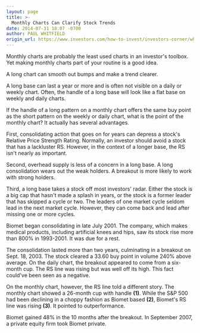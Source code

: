 ```yaml
---
layout: page
title: >-
  Monthly Charts Can Clarify Stock Trends
date: 2014-07-31 18:07 -0700
author: PAUL WHITFIELD
origin_url: https://www.investors.com/how-to-invest/investors-corner/what-good-are-monthly-stock-charts
---
```





Monthly charts are probably the least used charts in an investor's toolbox. Yet making monthly charts part of your routine is a good idea.

  

A long chart can smooth out bumps and make a trend clearer.

  

A long base can last a year or more and is often not visible on a daily or weekly chart. Often, the handle of a long base will look like a flat base on weekly and daily charts.

  

If the handle of a long pattern on a monthly chart offers the same buy point as the short pattern on the weekly or daily chart, what is the point of the monthly chart? It actually has several advantages.

  

First, consolidating action that goes on for years can depress a stock's Relative Price Strength Rating. Normally, an investor should avoid a stock that has a lackluster RS. However, in the context of a longer base, the RS isn't nearly as important.

  

Second, overhead supply is less of a concern in a long base. A long consolidation wears out the weak holders. A breakout is more likely to work with strong holders.

  

Third, a long base takes a stock off most investors' radar. Either the stock is a big cap that hasn't made a splash in years, or the stock is a former leader that has skipped a cycle or two. The leaders of one market cycle seldom lead in the next market cycle. However, they can come back and lead after missing one or more cycles.

  

Biomet began consolidating in late July 2001. The company, which makes medical products, including artificial knees and hips, saw its stock rise more than 800% in 1993-2001. It was due for a rest.

  

The consolidation lasted more than two years, culminating in a breakout on Sept. 18, 2003. The stock cleared a 33.60 buy point in volume 240% above average. On the daily chart, the breakout appeared to come from a six-month cup. The RS line was rising but was well off its high. This fact could've been seen as a negative.

  

On the monthly chart, however, the RS line told a different story. The monthly chart showed a 26-month cup with handle **(1)**. While the S&P 500 had been declining in a choppy fashion as Biomet based **(2)**, Biomet's RS line was rising **(3)**. It pointed to outperformance.

  

Biomet gained 48% in the 10 months after the breakout. In September 2007, a private equity firm took Biomet private.




